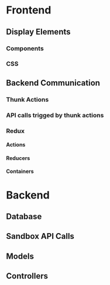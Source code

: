 # Frontend

## Display Elements

### Components
### CSS

## Backend Communication

### Thunk Actions

### API calls trigged by thunk actions

### Redux

#### Actions
#### Reducers
#### Containers

# Backend

## Database
## Sandbox API Calls
## Models
## Controllers
